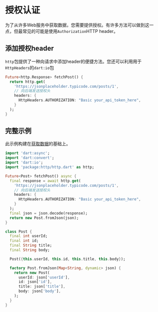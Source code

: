 # 授权认证

为了从许多Web服务中获取数据，您需要提供授权。有许多方法可以做到这一点，但最常见的可能是使用`Authorization`HTTP header。

## 添加授权header

`http`包提供了一种向请求中添加header的便捷方法。您还可以利用用于`HttpHeaders`的`dart:io`包

```dart
Future<http.Response> fetchPost() {
  return http.get(
    'https://jsonplaceholder.typicode.com/posts/1',
    // 向后端发送授权头
    headers: {
      HttpHeaders.AUTHORIZATION: "Basic your_api_token_here",
    }
  );
}
```

## 完整示例

此示例构建在[获取数据](https://github.com/isNeilLin/flutter-cookbook/tree/master/docs/networking/Fetch_data_from_the_internet.md)的基础上。

```dart
import 'dart:async';
import 'dart:convert';
import 'dart:io';
import 'package:http/http.dart' as http;

Future<Post> fetchPost() async {
  final response = await http.get(
    'https://jsonplaceholder.typicode.com/posts/1',
    // 向后端发送授权头
    headers: {
      HttpHeaders.AUTHORIZATION: "Basic your_api_token_here",
    }
  );
  final json = json.decode(response);
  return new Post.fromJson(json);
}

class Post {
  final int userId;
  final int id;
  final String title;
  final String body;

  Post({this.userId, this.id, this.title, this.body});

  factory Post.fromJson(Map<String, dynamic> json) {
    return new Post(
      userId: json['userId'],
      id: json['id'],
      title: json['title'],
      body: json['body'],
    );
  }
}
```